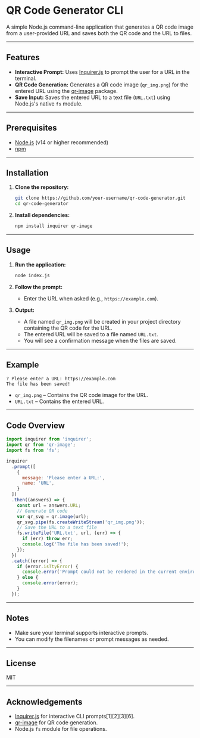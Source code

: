 # QR Code Generator CLI  
A simple Node.js command-line application that generates a QR code image from a user-provided URL and saves both the QR code and the URL to files.

---

## Features

- **Interactive Prompt:** Uses [Inquirer.js](https://www.npmjs.com/package/inquirer) to prompt the user for a URL in the terminal.
- **QR Code Generation:** Generates a QR code image (`qr_img.png`) for the entered URL using the [qr-image](https://www.npmjs.com/package/qr-image) package.
- **Save Input:** Saves the entered URL to a text file (`URL.txt`) using Node.js's native `fs` module.

---

## Prerequisites

- [Node.js](https://nodejs.org/) (v14 or higher recommended)
- [npm](https://www.npmjs.com/)

---

## Installation

1. **Clone the repository:**
   ```bash
   git clone https://github.com/your-username/qr-code-generator.git
   cd qr-code-generator
   ```

2. **Install dependencies:**
   ```bash
   npm install inquirer qr-image
   ```

---

## Usage

1. **Run the application:**
   ```bash
   node index.js
   ```

2. **Follow the prompt:**
   - Enter the URL when asked (e.g., `https://example.com`).

3. **Output:**
   - A file named `qr_img.png` will be created in your project directory containing the QR code for the URL.
   - The entered URL will be saved to a file named `URL.txt`.
   - You will see a confirmation message when the files are saved.

---

## Example

```
? Please enter a URL: https://example.com
The file has been saved!
```

- `qr_img.png` – Contains the QR code image for the URL.
- `URL.txt` – Contains the entered URL.

---

## Code Overview

```js
import inquirer from 'inquirer';
import qr from 'qr-image';
import fs from 'fs';

inquirer
  .prompt([
    {
      message: 'Please enter a URL:',
      name: 'URL',
    }
  ])
  .then((answers) => {
    const url = answers.URL;
    // Generate QR code
    var qr_svg = qr.image(url);
    qr_svg.pipe(fs.createWriteStream('qr_img.png'));
    // Save the URL to a text file
    fs.writeFile('URL.txt', url, (err) => {
      if (err) throw err;
      console.log('The file has been saved!');
    });
  })
  .catch((error) => {
    if (error.isTtyError) {
      console.error('Prompt could not be rendered in the current environment.');
    } else {
      console.error(error);
    }
  });
```

---

## Notes

- Make sure your terminal supports interactive prompts.
- You can modify the filenames or prompt messages as needed.

---

## License

MIT

---

## Acknowledgements

- [Inquirer.js](https://www.npmjs.com/package/inquirer) for interactive CLI prompts[1][2][3][6].
- [qr-image](https://www.npmjs.com/package/qr-image) for QR code generation.
- Node.js `fs` module for file operations.
